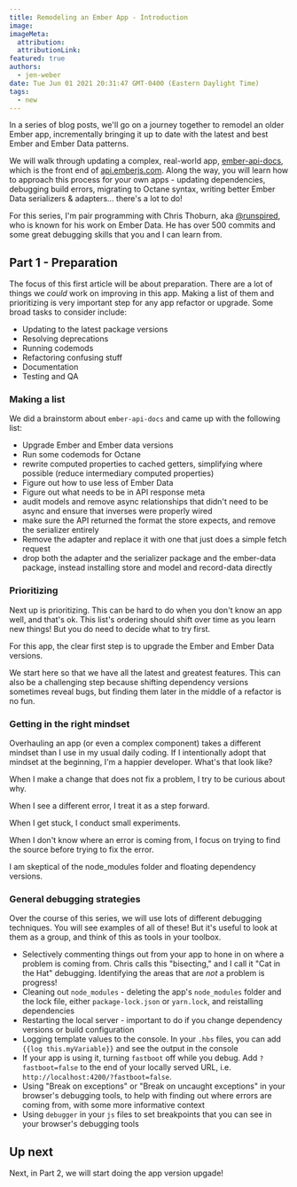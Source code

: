 ```yaml
---
title: Remodeling an Ember App - Introduction
image:
imageMeta:
  attribution:
  attributionLink:
featured: true
authors: 
  - jen-weber
date: Tue Jun 01 2021 20:31:47 GMT-0400 (Eastern Daylight Time)
tags:
  - new
---
```


In a series of blog posts, we'll go on a journey together to remodel an older Ember app, incrementally bringing it up to date with the
latest and best Ember and Ember Data patterns.

We will walk through updating a complex, real-world app,
[ember-api-docs](https://github.com/ember-learn/ember-api-docs),
which is the front end of [api.emberjs.com](https://api.emberjs.com). Along the way, you will learn how to approach this process
for your own apps - updating dependencies, debugging build errors, migrating to Octane syntax, writing better Ember Data serializers & adapters... there's a lot to do!

For this series, I'm pair programming with Chris Thoburn, aka [@runspired](https://github.com/runspired), who is known for
his work on Ember Data. He has over 500 commits and some great
debugging skills that you and I can learn from.

## Part 1 - Preparation

The focus of this first article will be about preparation.
There are a lot of things we _could_ work on improving in this app.
Making a list of them and prioritizing is very important step for any app refactor or upgrade.
Some broad tasks to consider include:

- Updating to the latest package versions
- Resolving deprecations
- Running codemods
- Refactoring confusing stuff
- Documentation
- Testing and QA

### Making a list

We did a brainstorm about `ember-api-docs` and came up with the following list:

- Upgrade Ember and Ember data versions
- Run some codemods for Octane
- rewrite computed properties to cached getters, simplifying where possible (reduce intermediary computed properties)
- Figure out how to use less of Ember Data
- Figure out what needs to be in API response meta
- audit models and remove async relationships that didn't need to be async and ensure that inverses were properly wired
- make sure the API returned the format the store expects, and remove the serializer entirely
- Remove the adapter and replace it with one that just does a simple fetch request
- drop both the adapter and the serializer package and the ember-data package, instead installing store and model and record-data directly

### Prioritizing

Next up is prioritizing. This can be hard to do when you don't know an app well, and that's ok. This list's ordering should shift over time as you learn new things! But you do need to decide what to try first.

For this app, the clear first step is to upgrade the Ember and Ember Data versions.

We start here so that we have all the latest and greatest features. This can also be a challenging step because shifting dependency versions sometimes reveal bugs, but finding them later in the middle of a refactor is no fun.

### Getting in the right mindset

Overhauling an app (or even a complex component) takes a different mindset than I use in my usual daily coding.
If I intentionally adopt that mindset at the beginning, I'm a happier developer. What's that look like?

When I make a change that does not fix a problem, I try to be curious about why.

When I see a different error, I treat it as a step forward.

When I get stuck, I conduct small experiments.

When I don't know where an error is coming from, I focus on trying to find the source before trying to fix the error.

I am skeptical of the node_modules folder and floating dependency versions.

### General debugging strategies

Over the course of this series, we will use lots of different debugging techniques.
You will see examples of all of these! But it's useful to look at them as a group, and think of this as tools in your toolbox.

- Selectively commenting things out from your app to hone in on where a problem is coming from. Chris calls this "bisecting," and I call it "Cat in the Hat" debugging. Identifying the areas that are _not_ a problem is progress!
- Cleaning out `node_modules` - deleting the app's `node_modules` folder and the lock file, either `package-lock.json` or `yarn.lock`, and reistalling dependencies
- Restarting the local server - important to do if you change dependency versions or build configuration
- Logging template values to the console. In your `.hbs` files, you can add `{{log this.myVariable}}` and see the output in the console
- If your app is using it, turning `fastboot` off while you debug. Add `?fastboot=false` to the end of your locally served URL, i.e. `http://localhost:4200/?fastboot=false`. 
- Using "Break on exceptions" or "Break on uncaught exceptions" in your browser's debugging tools, to help with finding out where errors are coming from, with some more informative context
- Using `debugger` in your `js` files to set breakpoints that you can see in your browser's debugging tools

## Up next

Next, in Part 2, we will start doing the app version upgade!
